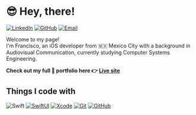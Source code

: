 # 😎 Hey, there!
[![LinkedIn](https://badgen.net/badge/icon/LinkedIn?icon=linkedin&label&color=0A66C2)](https://www.linkedin.com/in/franciscoxcode)
[![GitHub](https://badgen.net/badge/icon/GitHub?icon=github&label&color=181717)](https://www.github.com/franciscoxcode) 
[![Email](https://badgen.net/badge/icon/Email?icon=mail&label&color=pink)](mailto:fxcasillas.dev@gmail.com)

Welcome to my page!  
I'm Francisco, an iOS developer from 🇲🇽 Mexico City with a background in Audiovisual Communication, currently studying Computer Systems Engineering.

**Check out my full 💼 portfolio here 👉 [Live site](https://portfolio-zeta-dun-44.vercel.app)**

## Things I code with
![Swift](https://img.shields.io/badge/Swift-orange?style=flat&logo=swift&logoColor=white)
[![SwiftUI](https://badgen.net/badge/icon/SwiftUI?icon=swift&label&color=cyan)](https://developer.apple.com/xcode/swiftui/)
[![Xcode](https://badgen.net/badge/icon/Xcode?icon=xcode&label&color=green)](https://developer.apple.com/xcode/)
[![Git](https://badgen.net/badge/icon/Git?icon=git&label&color=F05032)](https://git-scm.com/)
[![GitHub](https://badgen.net/badge/icon/GitHub?icon=github&label&color=181717)](https://github.com/franciscoxcode)
